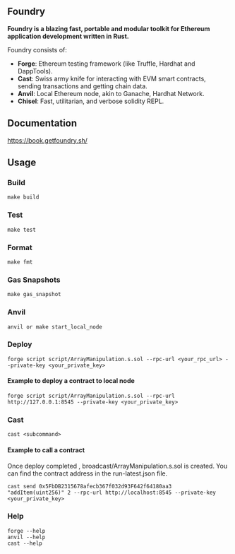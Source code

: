 ## Foundry

**Foundry is a blazing fast, portable and modular toolkit for Ethereum application development written in Rust.**

Foundry consists of:

-   **Forge**: Ethereum testing framework (like Truffle, Hardhat and DappTools).
-   **Cast**: Swiss army knife for interacting with EVM smart contracts, sending transactions and getting chain data.
-   **Anvil**: Local Ethereum node, akin to Ganache, Hardhat Network.
-   **Chisel**: Fast, utilitarian, and verbose solidity REPL.

## Documentation

https://book.getfoundry.sh/

## Usage

### Build

```shell
make build
```

### Test

```shell
make test
```

### Format

```shell
make fmt
```

### Gas Snapshots

```shell
make gas_snapshot
```

### Anvil

```shell
anvil or make start_local_node
```

### Deploy

```shell
forge script script/ArrayManipulation.s.sol --rpc-url <your_rpc_url> --private-key <your_private_key>

```

#### Example to deploy a contract to local node

```shell
forge script script/ArrayManipulation.s.sol --rpc-url http://127.0.0.1:8545 --private-key <your_private_key>
```

### Cast

```shell
cast <subcommand>
```

#### Example to call a contract

Once deploy completed , broadcast/ArrayManipulation.s.sol is created.
You can find the contract address in the run-latest.json file.

```shell
cast send 0x5FbDB2315678afecb367f032d93F642f64180aa3 "addItem(uint256)" 2 --rpc-url http://localhost:8545 --private-key <your_private_key>
```

### Help

```shell
forge --help
anvil --help
cast --help
```
